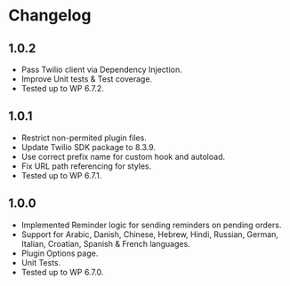# Changelog

## 1.0.2
* Pass Twilio client via Dependency Injection.
* Improve Unit tests & Test coverage.
* Tested up to WP 6.7.2.

## 1.0.1
* Restrict non-permited plugin files.
* Update Twilio SDK package to 8.3.9.
* Use correct prefix name for custom hook and autoload.
* Fix URL path referencing for styles.
* Tested up to WP 6.7.1.

## 1.0.0
* Implemented Reminder logic for sending reminders on pending orders.
* Support for Arabic, Danish, Chinese, Hebrew, Hindi, Russian, German, Italian, Croatian, Spanish & French languages.
* Plugin Options page.
* Unit Tests.
* Tested up to WP 6.7.0.
